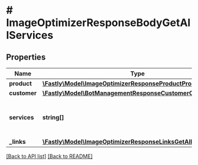 # # ImageOptimizerResponseBodyGetAllServices

## Properties

Name | Type | Description | Notes
------------ | ------------- | ------------- | -------------
**product** | [**\Fastly\Model\ImageOptimizerResponseProductProduct**](ImageOptimizerResponseProductProduct.md) |  | [optional] 
**customer** | [**\Fastly\Model\BotManagementResponseCustomerCustomer**](BotManagementResponseCustomerCustomer.md) |  | [optional] 
**services** | **string[]** | A list of services with Image Optimizer enabled. | [optional] 
**_links** | [**\Fastly\Model\ImageOptimizerResponseLinksGetAllServicesLinks**](ImageOptimizerResponseLinksGetAllServicesLinks.md) |  | [optional] 


[[Back to API list]](../../README.md#endpoints) [[Back to README]](../../README.md)

